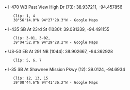 • I-470 WB Past View High Dr (73): 38.937211, -94.457856

        Clip: 1, 4
        38°56'14.0"N 94°27'28.3"W - Google Maps

• I-435 SB At 23rd St (1030): 39.081339, -94.491155

        Clip: 3-01, 3-02, 
        39°04'52.8"N 94°29'28.2"W - Google Maps

• US-50 EB At 291 NB (1044): 38.902667, -94.362928
        
        Clip: 5, 6, 7

• I-35 SB At Shawnee Mission Pkwy (12): 39.0124, -94.6934

        Clip: 12, 13, 15
        39°00'44.6"N 94°41'36.2"W - Google Maps